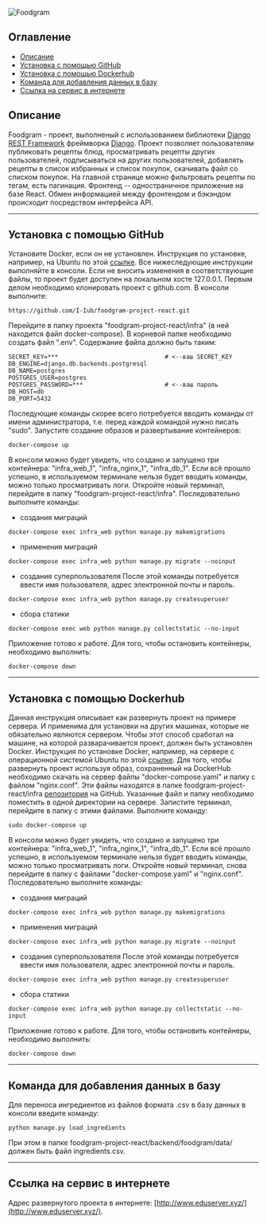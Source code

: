 ![Foodgram](https://github.com/I-Iub/foodgram-project-react/actions/workflows/foodgram_workflow.yml/badge.svg)

## Оглавление
- [Описание](#description)
- [Установка с помощью GitHub](#setup_with_github)
- [Установка с помощью Dockerhub](#setup_with_dockerhub)
- [Команда для добавления данных в базу](#command)
- [Ссылка на сервис в интернете](#link)

<a id=description></a>
## Описание
Foodgram - проект, выполненый с использованием библиотеки [Django REST Framework](https://www.django-rest-framework.org/) фреймворка [Django](https://www.djangoproject.com/). Проект позволяет пользователям публиковать рецепты блюд, просматривать рецепты других пользователей, подписываться на других пользователей, добавлять рецепты в список избранных и список покупок, скачивать файл со списком покупок. На главной странице можно фильтровать рецепты по тегам, есть пагинация. Фронтенд -- одностраничное приложение на базе React. Обмен информацией между фронтендом и бэкэндом происходит посредством интерфейса API.

---
<a id=setup_with_github></a>
## Установка с помощью GitHub
Установите Docker, если он не установлен. Инструкция по установке, например, на Ubuntu по этой [ссылке](https://docs.docker.com/engine/install/ubuntu/).
Все нижеследующие инструкции выполняйте в консоли. Если не вносить изменения в соответствующие файлы, то проект будет доступен на локальном хосте 127.0.0.1.
Первым делом необходимо клонировать проект с github.com. В консоли выполните:
```
https://github.com/I-Iub/foodgram-project-react.git
```
Перейдите в папку проекта "foodgram-project-react/infra" (в ней находится файл docker-compose). В корневой папке необходимо создать файл ".env". Содержание файла должно быть таким:
```
SECRET_KEY=***                              # <--ваш SECRET_KEY
DB_ENGINE=django.db.backends.postgresql
DB_NAME=postgres
POSTGRES_USER=postgres
POSTGRES_PASSWORD=***                       # <--ваш пароль
DB_HOST=db
DB_PORT=5432
```
Последующие команды скорее всего потребуется вводить команды от имени администратора, т.е. перед каждой командой нужно писать "sudo".
Запустите создание образов и развертывание контейнеров:
```
docker-compose up
```
В консоли можно будет увидеть, что создано и запущено три контейнера: "infra_web_1", "infra_nginx_1", "infra_db_1". Если всё прошло успешно, в используемом терминале нельзя будет вводить команды, можно только просматривать логи. Откройте новый терминал, перейдите в папку "foodgram-project-react/infra". Последовательно выполните команды:
 - создания миграций
```
docker-compose exec infra_web python manage.py makemigrations
```
 - применения миграций
```
docker-compose exec infra_web python manage.py migrate --noinput
```
 - создания суперпользователя
После этой команды потребуется ввести имя пользователя, адрес электронной почты и пароль.
```
docker-compose exec infra_web python manage.py createsuperuser
```
 - сбора статики
```
docker-compose exec web python manage.py collectstatic --no-input
```
Приложение готово к работе.
Для того, чтобы остановить контейнеры, необходимо выполнить:
```
docker-compose down
```
---
<a id=setup_with_dockerhub></a>
## Установка с помощью Dockerhub
Данная инструкция описывает как развернуть проект на примере сервера. И применима для установки на других машинах, которые не обязательно являются сервером. Чтобы этот способ сработал на машине, на которой разварачивается проект, должен быть установлен Docker. Инструкция по установке Docker, например, на сервере с операционной системой Ubuntu по этой [ссылке](https://docs.docker.com/engine/install/ubuntu/).
Для того, чтобы развернуть проект используя образ, сохраненный на DockerHub необходимо скачать на сервер файлы "docker-compose.yaml" и папку с файлом "nginx.conf". Эти файлы находятся в папке foodgram-project-react/infra [репозитория](https://github.com/I-Iub/foodgram-project-react) на GitHub. Указанные файл и папку необходимо поместить в одной директории на сервере. Запистите терминал, перейдите в папку с этими файлами. Выполните команду:
```
sudo docker-compose up
```
В консоли можно будет увидеть, что создано и запущено три контейнера: "infra_web_1", "infra_nginx_1", "infra_db_1". Если всё прошло успешно, в используемом терминале нельзя будет вводить команды, можно только просматривать логи. Откройте новый терминал, снова перейдите в папку c файлами "docker-compose.yaml" и "nginx.conf". Последовательно выполните команды:
 - создания миграций
```
docker-compose exec infra_web python manage.py makemigrations
```
 - применения миграций
```
docker-compose exec infra_web python manage.py migrate --noinput
```
 - создания суперпользователя
После этой команды потребуется ввести имя пользователя, адрес электронной почты и пароль.
```
docker-compose exec infra_web python manage.py createsuperuser
```
 - сбора статики
```
docker-compose exec infra_web python manage.py collectstatic --no-input
```
Приложение готово к работе.
Для того, чтобы остановить контейнеры, необходимо выполнить:
```
docker-compose down
```
---
<a id=command></a>
## Команда для добавления данных в базу
Для переноса ингредиентов из файлов формата .csv в базу данных в консоли введите команду:
```
python manage.py load_ingredients
```
При этом в папке foodgram-project-react/backend/foodgram/data/ должен быть файл ingredients.csv.

---
<a id=link></a>
## Ссылка на сервис в интернете
Адрес развернутого проекта в интернете: [http://www.eduserver.xyz/](http://www.eduserver.xyz/).
